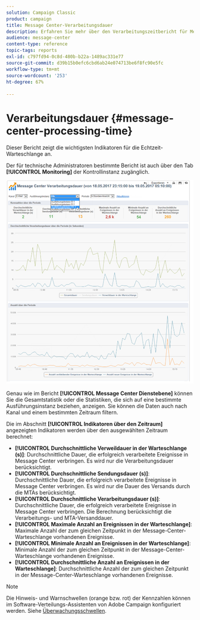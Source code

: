 ```yaml
---
solution: Campaign Classic
product: campaign
title: Message Center-Verarbeitungsdauer
description: Erfahren Sie mehr über den Verarbeitungszeitbericht für Message Center.
audience: message-center
content-type: reference
topic-tags: reports
exl-id: c797fd94-0c8d-480b-b22a-1489ac331e77
source-git-commit: d39b15b0efc6cbd6ab24e074713be6f8fc90e5fc
workflow-type: tm+mt
source-wordcount: '253'
ht-degree: 67%

---
```


# Verarbeitungsdauer {#message-center-processing-time}

Dieser Bericht zeigt die wichtigsten Indikatoren für die Echtzeit-Warteschlange an.

Der für technische Administratoren bestimmte Bericht ist auch über den Tab **[!UICONTROL Monitoring]** der Kontrollinstanz zugänglich.

![](assets/mc_reports_2.png)

Genau wie im Bericht **[!UICONTROL Message Center Dienstebene]** können Sie die Gesamtstatistik oder die Statistiken, die sich auf eine bestimmte Ausführungsinstanz beziehen, anzeigen. Sie können die Daten auch nach Kanal und einem bestimmten Zeitraum filtern.

Die im Abschnitt **[!UICONTROL Indikatoren über den Zeitraum]** angezeigten Indikatoren werden über den ausgewählten Zeitraum berechnet:

* **[!UICONTROL Durchschnittliche Verweildauer in der Warteschlange (s)]**: Durchschnittliche Dauer, die erfolgreich verarbeitete Ereignisse in Message Center verbringen. Es wird nur die Verarbeitungsdauer berücksichtigt.
* **[!UICONTROL Durchschnittliche Sendungsdauer (s)]**: Durchschnittliche Dauer, die erfolgreich verarbeitete Ereignisse in Message Center verbringen. Es wird nur die Dauer des Versands durch die MTAs berücksichtigt.
* **[!UICONTROL Durchschnittliche Verarbeitungsdauer (s)]**: Durchschnittliche Dauer, die erfolgreich verarbeitete Ereignisse in Message Center verbringen. Die Berechnung berücksichtigt die Verarbeitungs- und MTA-Versanddauer.
* **[!UICONTROL Maximale Anzahl an Ereignissen in der Warteschlange]**: Maximale Anzahl der zum gleichen Zeitpunkt in der Message-Center-Warteschlange vorhandenen Ereignisse.
* **[!UICONTROL Minimale Anzahl an Ereignissen in der Warteschlange]**: Minimale Anzahl der zum gleichen Zeitpunkt in der Message-Center-Warteschlange vorhandenen Ereignisse.
* **[!UICONTROL Durchschnittliche Anzahl an Ereignissen in der Warteschlange]**: Durchschnittliche Anzahl der zum gleichen Zeitpunkt in der Message-Center-Warteschlange vorhandenen Ereignisse.

>[!NOTE]
>
>Die Hinweis- und Warnschwellen (orange bzw. rot) der Kennzahlen können im Software-Verteilungs-Assistenten von Adobe Campaign konfiguriert werden. Siehe [Überwachungsschwellen](../../message-center/using/additional-configurations.md#monitoring-thresholds).
